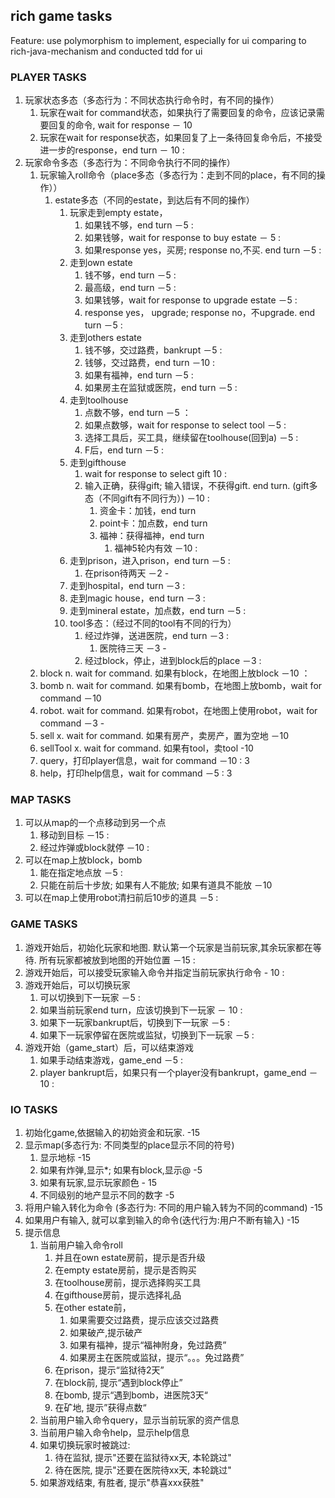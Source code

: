 ## rich game tasks
Feature: use polymorphism to implement, especially for ui comparing to rich-java-mechanism and conducted tdd for ui

### PLAYER TASKS
1. 玩家状态多态（多态行为：不同状态执行命令时，有不同的操作）
	1. 玩家在wait for command状态，如果执行了需要回复的命令，应该记录需要回复的命令, wait for response － 10
	1. 玩家在wait for response状态，如果回复了上一条待回复命令后，不接受进一步的response，end turn － 10 :
1. 玩家命令多态（多态行为：不同命令执行不同的操作）
	1. 玩家输入roll命令（place多态（多态行为：走到不同的place，有不同的操作））
		1. estate多态（不同的estate，到达后有不同的操作）
			1. 玩家走到empty estate，
				1. 如果钱不够，end turn －5 :
				1. 如果钱够，wait for response to buy estate － 5 :
				1. 如果response yes，买房; response no,不买. end turn －5 :
			1. 走到own estate
				1. 钱不够，end turn －5 :
				1. 最高级，end turn －5 :
				1. 如果钱够，wait for response to upgrade estate －5 :
				1. response yes， upgrade; response no，不upgrade. end turn －5 :
			1. 走到others estate
				1. 钱不够，交过路费，bankrupt －5 :
				1. 钱够，交过路费，end turn －10 :
				1. 如果有福神，end turn －5 :
				1. 如果房主在监狱或医院，end turn －5 :
            1. 走到toolhouse
                1. 点数不够，end turn －5 ：
                2. 如果点数够，wait for response to select tool －5 :  
                3. 选择工具后，买工具，继续留在toolhouse(回到a) －5 : 
                1. F后，end turn －5 :  
            1. 走到gifthouse
                1. wait for response to select gift  10 : 
                1. 输入正确，获得gift; 输入错误，不获得gift. end turn. (gift多态（不同gift有不同行为）) －10 : 
                    1. 资金卡：加钱，end turn
                    1. point卡：加点数，end turn
                    1. 福神：获得福神，end turn
                        1. 福神5轮内有效 －10 : 
            1. 走到prison，进入prison，end turn －5 : 
                1. 在prison待两天 －2 -  
            1. 走到hospital，end turn －3 :  
            1. 走到magic house，end turn －3 :  
            1. 走到mineral estate，加点数，end turn －5 :  
            1. tool多态：（经过不同的tool有不同的行为）
                1. 经过炸弹，送进医院，end turn －3 :
                    1. 医院待三天 －3 - 
                1. 经过block，停止，进到block后的place －3 : 
    1. block n. wait for command. 如果有block，在地图上放block －10 ：
    1. bomb n. wait for command. 如果有bomb，在地图上放bomb，wait for command －10
    1. robot. wait for command. 如果有robot，在地图上使用robot，wait for command －3 -
    1. sell x. wait for command. 如果有房产，卖房产，置为空地 －10
    1. sellTool x. wait for command. 如果有tool，卖tool -10
    1. query，打印player信息，wait for command －10 :  3
    1. help，打印help信息，wait for command －5 : 3

### MAP TASKS
1. 可以从map的一个点移动到另一个点
    1. 移动到目标  －15 : 
    1. 经过炸弹或block就停 －10 : 
1. 可以在map上放block，bomb
    1. 能在指定地点放 －5 :  
    1. 只能在前后十步放; 如果有人不能放; 如果有道具不能放 －10 
1. 可以在map上使用robot清扫前后10步的道具 －5 : 

### GAME TASKS
1. 游戏开始后，初始化玩家和地图. 默认第一个玩家是当前玩家,其余玩家都在等待. 所有玩家都被放到地图的开始位置 －15 : 
1. 游戏开始后，可以接受玩家输入命令并指定当前玩家执行命令 - 10 : 
1. 游戏开始后，可以切换玩家
    1. 可以切换到下一玩家 －5 : 
    1. 如果当前玩家end turn，应该切换到下一玩家 － 10 :  
    1. 如果下一玩家bankrupt后，切换到下一玩家 －5 :
    1. 如果下一玩家停留在医院或监狱，切换到下一玩家 －5 : 
1. 游戏开始（game_start）后，可以结束游戏
    1. 如果手动结束游戏，game_end －5 : 
    1. player bankrupt后，如果只有一个player没有bankrupt，game_end －10 :

### IO TASKS
1. 初始化game,依据输入的初始资金和玩家. -15
2. 显示map(多态行为: 不同类型的place显示不同的符号)
    1. 显示地标 -15
    1. 如果有炸弹,显示*; 如果有block,显示@ -5
    1. 如果有玩家,显示玩家颜色 - 15
    1. 不同级别的地产显示不同的数字 -5
1. 将用户输入转化为命令 (多态行为: 不同的用户输入转为不同的command) -15
1. 如果用户有输入, 就可以拿到输入的命令(迭代行为:用户不断有输入)  -15
1. 提示信息
    1. 当前用户输入命令roll
        1. 并且在own estate房前，提示是否升级
        1. 在empty estate房前，提示是否购买
        1. 在toolhouse房前，提示选择购买工具
        1. 在gifthouse房前，提示选择礼品
        1. 在other estate前，
            1. 如果需要交过路费，提示应该交过路费
            1. 如果破产,提示破产
            1. 如果有福神，提示“福神附身，免过路费”
            1. 如果房主在医院或监狱，提示“。。。免过路费”
        1. 在prison，提示“监狱待2天”
        1. 在block前, 提示“遇到block停止”
        1. 在bomb, 提示“遇到bomb，进医院3天“
        1. 在矿地, 提示”获得点数“
    1. 当前用户输入命令query，显示当前玩家的资产信息
    1. 当前用户输入命令help，显示help信息
    1. 如果切换玩家时被跳过:
        1. 待在监狱, 提示"还要在监狱待xx天, 本轮跳过"
        1. 待在医院, 提示"还要在医院待xx天, 本轮跳过"
    1. 如果游戏结束, 有胜者, 提示"恭喜xxx获胜"
    
